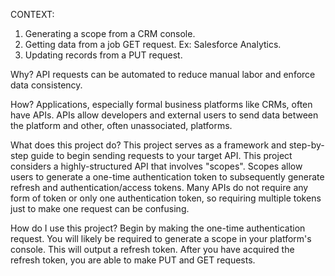 CONTEXT:
1. Generating a scope from a CRM console.
2. Getting data from a job GET request. Ex: Salesforce Analytics.
3. Updating records from a PUT request.

Why?
API requests can be automated to reduce manual labor and enforce data consistency.

How?
Applications, especially formal business platforms like CRMs, often have APIs.
APIs allow developers and external users to send data between the platform and other, often unassociated, platforms.

What does this project do?
This project serves as a framework and step-by-step guide to begin sending requests to your target API.
This project considers a highly-structured API that involves "scopes".
Scopes allow users to generate a one-time authentication token to subsequently generate refresh and authentication/access tokens.
Many APIs do not require any form of token or only one authentication token, so requiring multiple tokens just to make one request can be confusing.

How do I use this project?
Begin by making the one-time authentication request.
You will likely be required to generate a scope in your platform's console. This will output a refresh token.
After you have acquired the refresh token, you are able to make PUT and GET requests.
